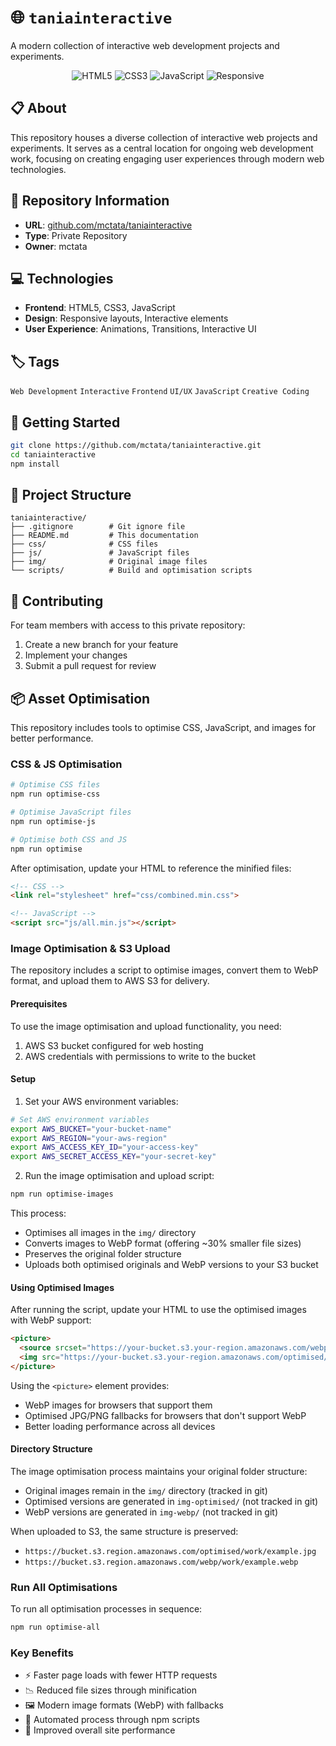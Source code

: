 # 🌐 <code>taniainteractive</code>

A modern collection of interactive web development projects and experiments.

<div align="center">

![HTML5](https://img.shields.io/badge/HTML5-E34F26?style=for-the-badge&logo=html5&logoColor=white)
![CSS3](https://img.shields.io/badge/CSS3-1572B6?style=for-the-badge&logo=css3&logoColor=white)
![JavaScript](https://img.shields.io/badge/JavaScript-F7DF1E?style=for-the-badge&logo=javascript&logoColor=black)
![Responsive](https://img.shields.io/badge/Responsive-5C2D91?style=for-the-badge&logo=bootstrap&logoColor=white)

</div>

## 📋 About

This repository houses a diverse collection of interactive web projects and experiments. It serves as a central location for ongoing web development work, focusing on creating engaging user experiences through modern web technologies.

## 🔗 Repository Information

- **URL**: [github.com/mctata/taniainteractive](https://github.com/mctata/taniainteractive)
- **Type**: Private Repository
- **Owner**: mctata

## 💻 Technologies

- **Frontend**: HTML5, CSS3, JavaScript
- **Design**: Responsive layouts, Interactive elements
- **User Experience**: Animations, Transitions, Interactive UI

## 🏷️ Tags

`Web Development` `Interactive` `Frontend` `UI/UX` `JavaScript` `Creative Coding`

## 🚀 Getting Started

```bash
git clone https://github.com/mctata/taniainteractive.git
cd taniainteractive
npm install
```

## 📁 Project Structure

```
taniainteractive/
├── .gitignore        # Git ignore file
├── README.md         # This documentation
├── css/              # CSS files
├── js/               # JavaScript files
├── img/              # Original image files
└── scripts/          # Build and optimisation scripts
```

## 🔄 Contributing

For team members with access to this private repository:

1. Create a new branch for your feature
2. Implement your changes
3. Submit a pull request for review

## 📦 Asset Optimisation

This repository includes tools to optimise CSS, JavaScript, and images for better performance.

### CSS & JS Optimisation

```bash
# Optimise CSS files
npm run optimise-css

# Optimise JavaScript files
npm run optimise-js

# Optimise both CSS and JS
npm run optimise
```

After optimisation, update your HTML to reference the minified files:

```html
<!-- CSS -->
<link rel="stylesheet" href="css/combined.min.css">

<!-- JavaScript -->
<script src="js/all.min.js"></script>
```

### Image Optimisation & S3 Upload

The repository includes a script to optimise images, convert them to WebP format, and upload them to AWS S3 for delivery.

#### Prerequisites

To use the image optimisation and upload functionality, you need:

1. AWS S3 bucket configured for web hosting
2. AWS credentials with permissions to write to the bucket

#### Setup

1. Set your AWS environment variables:

```bash
# Set AWS environment variables
export AWS_BUCKET="your-bucket-name"
export AWS_REGION="your-aws-region"
export AWS_ACCESS_KEY_ID="your-access-key"
export AWS_SECRET_ACCESS_KEY="your-secret-key"
```

2. Run the image optimisation and upload script:

```bash
npm run optimise-images
```

This process:
- Optimises all images in the `img/` directory
- Converts images to WebP format (offering ~30% smaller file sizes)
- Preserves the original folder structure
- Uploads both optimised originals and WebP versions to your S3 bucket

#### Using Optimised Images

After running the script, update your HTML to use the optimised images with WebP support:

```html
<picture>
  <source srcset="https://your-bucket.s3.your-region.amazonaws.com/webp/path/to/image.webp" type="image/webp">
  <img src="https://your-bucket.s3.your-region.amazonaws.com/optimised/path/to/image.jpg" alt="Description">
</picture>
```

Using the `<picture>` element provides:
- WebP images for browsers that support them
- Optimised JPG/PNG fallbacks for browsers that don't support WebP
- Better loading performance across all devices

#### Directory Structure

The image optimisation process maintains your original folder structure:
- Original images remain in the `img/` directory (tracked in git)
- Optimised versions are generated in `img-optimised/` (not tracked in git)
- WebP versions are generated in `img-webp/` (not tracked in git)

When uploaded to S3, the same structure is preserved:
- `https://bucket.s3.region.amazonaws.com/optimised/work/example.jpg`
- `https://bucket.s3.region.amazonaws.com/webp/work/example.webp`

### Run All Optimisations

To run all optimisation processes in sequence:

```bash
npm run optimise-all
```

### Key Benefits

- ⚡ Faster page loads with fewer HTTP requests
- 📉 Reduced file sizes through minification
- 🖼️ Modern image formats (WebP) with fallbacks
- 🔧 Automated process through npm scripts
- 🚀 Improved overall site performance
